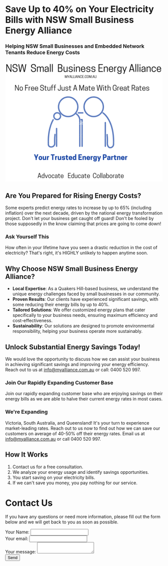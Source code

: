 # Save Up to 40% on Your Electricity Bills with NSW Small Business Energy Alliance

### Helping NSW Small Businesses and Embedded Network Tenants Reduce Energy Costs

![NSW Small Business Energy Alliance. Uniting for Fair Energy Prices & Success. Advocate Educate Collaborate.](/assets/indexV2.png)

## Are You Prepared for Rising Energy Costs?

Some experts predict energy rates to increase by up to 65% (including inflation) over the next decade, driven by the national energy transformation project. Don't let your business get caught off guard! Don't be fooled by those supposedly in the know claiming that prices are going to come down!

### Ask Yourself This
How often in your lifetime have you seen a drastic reduction in the cost of electricity? That's right, it's HIGHLY unlikely to happen anytime soon.

## Why Choose NSW Small Business Energy Alliance?
- **Local Expertise**: As a Quakers Hill-based business, we understand the unique energy challenges faced by small businesses in our community.
- **Proven Results**: Our clients have experienced significant savings, with some reducing their energy bills by up to 40%.
- **Tailored Solutions**: We offer customized energy plans that cater specifically to your business needs, ensuring maximum efficiency and cost-effectiveness.
- **Sustainability**: Our solutions are designed to promote environmental responsibility, helping your business operate more sustainably.

## Unlock Substantial Energy Savings Today!
We would love the opportunity to discuss how we can assist your business in achieving significant savings and improving your energy efficiency. Reach out to us at [info@myalliance.com.au](mailto:info@myalliance.com.au) or call: 0400 520 997.

### Join Our Rapidly Expanding Customer Base
Join our rapidly expanding customer base who are enjoying savings on their energy bills as we are able to halve their current energy rates in most cases.

### We're Expanding
Victoria, South Australia, and Queensland! It's your turn to experience market-leading rates. Reach out to us now to find out how we can save our customers on average of 40-50% off their energy rates. Email us at [info@myalliance.com.au](mailto:info@myalliance.com.au) or call 0400 520 997.

## How It Works
1. Contact us for a free consultation.
2. We analyze your energy usage and identify savings opportunities.
3. You start saving on your electricity bills.
4. If we can't save you money, you pay nothing for our service.


# Contact Us

If you have any questions or need more information, please fill out the form below and we will get back to you as soon as possible.

<form
  action="https://formspree.io/f/manqzvwz"
  method="POST"
>
   <label>
    Your Name:
    <input type="text" name="Name">
  </label>
  <br>
  <label>
    Your email:
    <input type="email" name="email">
  </label>
  <br>
  <label>
    Your message:
    <textarea name="message"></textarea>
  </label>
  <br>
  <button type="submit">Send</button>
</form>
